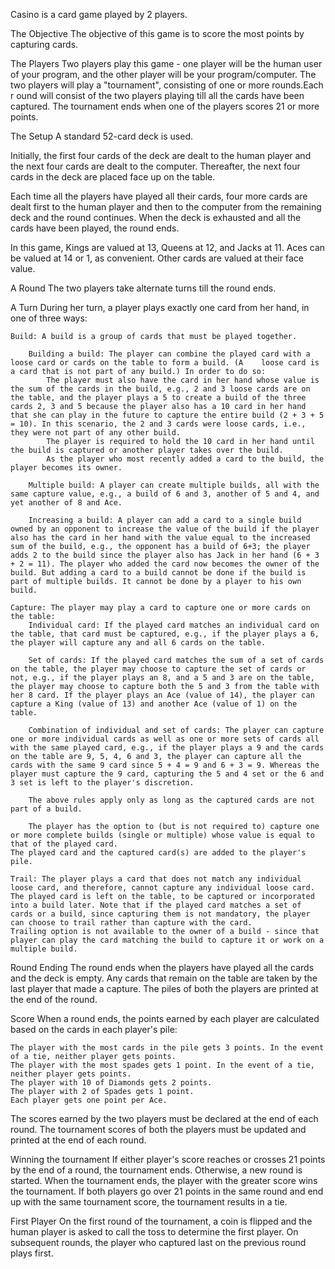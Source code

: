 Casino is a card game played by 2 players.

The Objective
The objective of this game is to score the most points by capturing cards.

The Players
Two players play this game - one player will be the human user of your program, and the other player will be your program/computer. The two players will play a "tournament", consisting of one or more rounds.Each r ound will consist of the two players playing till all the cards have been captured. The tournament ends when one of the players scores 21 or more points.

The Setup
A standard 52-card deck is used.

Initially, the first four cards of the deck are dealt to the human player and the next four cards are dealt to the computer. Thereafter, the next four cards in the deck are placed face up on the table.

Each time all the players have played all their cards, four more cards are dealt first to the human player and then to the computer from the remaining deck and the round continues. When the deck is exhausted and all the cards have been played, the round ends.

In this game, Kings are valued at 13, Queens at 12, and Jacks at 11. Aces can be valued at 14 or 1, as convenient. Other cards are valued at their face value.

A Round
The two players take alternate turns till the round ends.

A Turn
During her turn, a player plays exactly one card from her hand, in one of three ways:

    Build: A build is a group of cards that must be played together.
    
        Building a build: The player can combine the played card with a loose card or cards on the table to form a build. (A    loose card is a card that is not part of any build.) In order to do so:
            The player must also have the card in her hand whose value is the sum of the cards in the build, e.g., 2 and 3 loose cards are on the table, and the player plays a 5 to create a build of the three cards 2, 3 and 5 because the player also has a 10 card in her hand that she can play in the future to capture the entire build (2 + 3 + 5 = 10). In this scenario, the 2 and 3 cards were loose cards, i.e., they were not part of any other build.
            The player is required to hold the 10 card in her hand until the build is captured or another player takes over the build.
            As the player who most recently added a card to the build, the player becomes its owner. 
        
        Multiple build:	A player can create multiple builds, all with the same capture value, e.g., a build of 6 and 3, another of 5 and 4, and yet another of 8 and Ace.
        
        Increasing a build: A player can add a card to a single build owned by an opponent to increase the value of the build if the player also has the card in her hand with the value equal to the increased sum of the build, e.g., the opponent has a build of 6+3; the player adds 2 to the build since the player also has Jack in her hand (6 + 3 + 2 = 11). The player who added the card now becomes the owner of the build. But adding a card to a build cannot be done if the build is part of multiple builds. It cannot be done by a player to his own build. 
    
    Capture: The player may play a card to capture one or more cards on the table:
        Individual card: If the played card matches an individual card on the table, that card must be captured, e.g., if the player plays a 6, the player will capture any and all 6 cards on the table.
        
        Set of cards: If the played card matches the sum of a set of cards on the table, the player may choose to capture the set of cards or not, e.g., if the player plays an 8, and a 5 and 3 are on the table, the player may choose to capture both the 5 and 3 from the table with her 8 card. If the player plays an Ace (value of 14), the player can capture a King (value of 13) and another Ace (value of 1) on the table.
        
        Combination of individual and set of cards: The player can capture one or more individual cards as well as one or more sets of cards all with the same played card, e.g., if the player plays a 9 and the cards on the table are 9, 5, 4, 6 and 3, the player can capture all the cards with the same 9 card since 5 + 4 = 9 and 6 + 3 = 9. Whereas the player must capture the 9 card, capturing the 5 and 4 set or the 6 and 3 set is left to the player's discretion.
        
        The above rules apply only as long as the captured cards are not part of a build.
        
        The player has the option to (but is not required to) capture one or more complete builds (single or multiple) whose value is equal to that of the played card. 
    The played card and the captured card(s) are added to the player's pile.
    
    Trail: The player plays a card that does not match any individual loose card, and therefore, cannot capture any individual loose card. The played card is left on the table, to be captured or incorporated into a build later. Note that if the played card matches a set of cards or a build, since capturing them is not mandatory, the player can choose to trail rather than capture with the card.
    Trailing option is not available to the owner of a build - since that player can play the card matching the build to capture it or work on a multiple build. 


Round Ending
The round ends when the players have played all the cards and the deck is empty. Any cards that remain on the table are taken by the last player that made a capture.
The piles of both the players are printed at the end of the round.

Score
When a round ends, the points earned by each player are calculated based on the cards in each player's pile:

    The player with the most cards in the pile gets 3 points. In the event of a tie, neither player gets points.
    The player with the most spades gets 1 point. In the event of a tie, neither player gets points.
    The player with 10 of Diamonds gets 2 points.
    The player with 2 of Spades gets 1 point.
    Each player gets one point per Ace. 

The scores earned by the two players must be declared at the end of each round.
The tournament scores of both the players must be updated and printed at the end of each round.

Winning the tournament
If either player's score reaches or crosses 21 points by the end of a round, the tournament ends. Otherwise, a new round is started. When the tournament ends, the player with the greater score wins the tournament. If both players go over 21 points in the same round and end up with the same tournament score, the tournament results in a tie.

First Player
On the first round of the tournament, a coin is flipped and the human player is asked to call the toss to determine the first player. On subsequent rounds, the player who captured last on the previous round plays first. 
